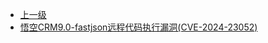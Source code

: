 * [上一级](docs/wy876_poc/)
* [悟空CRM9.0-fastjson远程代码执行漏洞(CVE-2024-23052)](docs/wy876_poc/%E6%82%9F%E7%A9%BACRM/%E6%82%9F%E7%A9%BACRM9.0-fastjson%E8%BF%9C%E7%A8%8B%E4%BB%A3%E7%A0%81%E6%89%A7%E8%A1%8C%E6%BC%8F%E6%B4%9E%28CVE-2024-23052%29.md)
